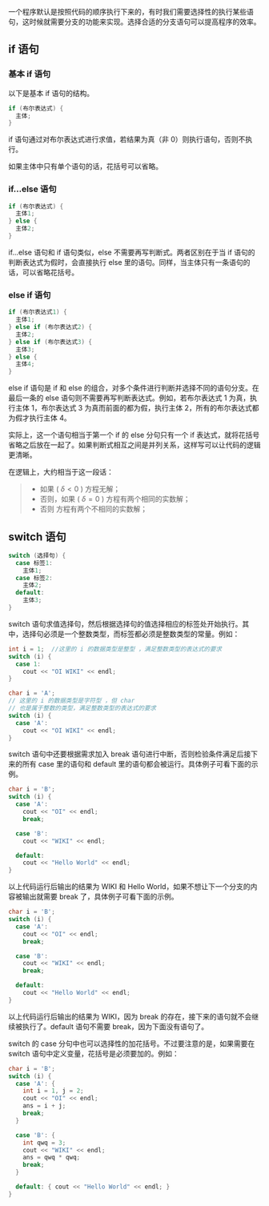 一个程序默认是按照代码的顺序执行下来的，有时我们需要选择性的执行某些语句，这时候就需要分支的功能来实现。选择合适的分支语句可以提高程序的效率。

## if 语句

### 基本 if 语句

以下是基本 if 语句的结构。

```cpp
if (布尔表达式) {
  主体;
}
```

if 语句通过对布尔表达式进行求值，若结果为真（非 0）则执行语句，否则不执行。

如果主体中只有单个语句的话，花括号可以省略。

### if...else 语句

```cpp
if (布尔表达式) {
  主体1;
} else {
  主体2;
}
```

if...else 语句和 if 语句类似，else 不需要再写判断式。两者区别在于当 if 语句的判断表达式为假时，会直接执行 else 里的语句。同样，当主体只有一条语句的话，可以省略花括号。

### else if 语句

```cpp
if (布尔表达式1) {
  主体1;
} else if (布尔表达式2) {
  主体2;
} else if (布尔表达式3) {
  主体3;
} else {
  主体4;
}
```

else if 语句是 if 和 else 的组合，对多个条件进行判断并选择不同的语句分支。在最后一条的 else 语句则不需要再写判断表达式。例如，若布尔表达式 1 为真，执行主体 1，布尔表达式 3 为真而前面的都为假，执行主体 2，所有的布尔表达式都为假才执行主体 4。

实际上，这一个语句相当于第一个 if 的 else 分句只有一个 if 表达式，就将花括号省略之后放在一起了。如果判断式相互之间是并列关系，这样写可以让代码的逻辑更清晰。

在逻辑上，大约相当于这一段话：

> -   如果 ( $\delta<0$ )
>     方程无解；
> -   否则，如果 ( $\delta=0$ )
>     方程有两个相同的实数解；
> -   否则
>     方程有两个不相同的实数解；

## switch 语句

```cpp
switch (选择句) {
  case 标签1:
    主体1;
  case 标签2:
    主体2;
  default:
    主体3;
}
```

switch 语句求值选择句，然后根据选择句的值选择相应的标签处开始执行。其中，选择句必须是一个整数类型，而标签都必须是整数类型的常量。例如：

```cpp
int i = 1;  //这里的 i 的数据类型是整型 ，满足整数类型的表达式的要求
switch (i) {
  case 1:
    cout << "OI WIKI" << endl;
}
```

```cpp
char i = 'A';
// 这里的 i 的数据类型是字符型 ，但 char
// 也是属于整数的类型，满足整数类型的表达式的要求
switch (i) {
  case 'A':
    cout << "OI WIKI" << endl;
}
```

switch 语句中还要根据需求加入 break 语句进行中断，否则检验条件满足后接下来的所有 case 里的语句和 default 里的语句都会被运行。具体例子可看下面的示例。

```cpp
char i = 'B';
switch (i) {
  case 'A':
    cout << "OI" << endl;
    break;

  case 'B':
    cout << "WIKI" << endl;

  default:
    cout << "Hello World" << endl;
}
```

以上代码运行后输出的结果为 WIKI 和 Hello World，如果不想让下一个分支的内容被输出就需要 break 了，具体例子可看下面的示例。

```cpp
char i = 'B';
switch (i) {
  case 'A':
    cout << "OI" << endl;
    break;

  case 'B':
    cout << "WIKI" << endl;
    break;

  default:
    cout << "Hello World" << endl;
}
```

以上代码运行后输出的结果为 WIKI，因为 break 的存在，接下来的语句就不会继续被执行了。default 语句不需要 break，因为下面没有语句了。

switch 的 case 分句中也可以选择性的加花括号。不过要注意的是，如果需要在 switch 语句中定义变量，花括号是必须要加的。例如：

```cpp
char i = 'B';
switch (i) {
  case 'A': {
    int i = 1, j = 2;
    cout << "OI" << endl;
    ans = i + j;
    break;
  }

  case 'B': {
    int qwq = 3;
    cout << "WIKI" << endl;
    ans = qwq * qwq;
    break;
  }

  default: { cout << "Hello World" << endl; }
}
```
